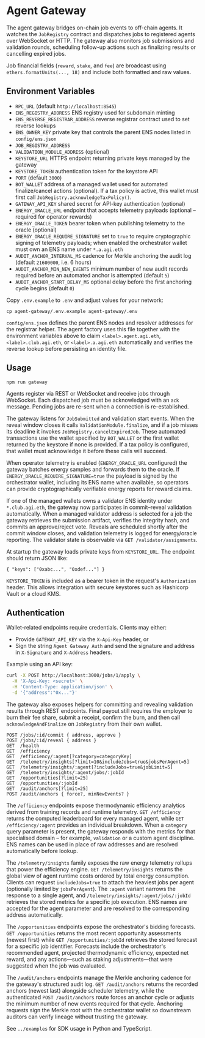 # Agent Gateway

The agent gateway bridges on-chain job events to off-chain agents. It watches the `JobRegistry` contract and dispatches jobs to registered agents over WebSocket or HTTP. The gateway also monitors job submissions and validation rounds, scheduling follow-up actions such as finalizing results or cancelling expired jobs.

Job financial fields (`reward`, `stake`, and `fee`) are broadcast using `ethers.formatUnits(..., 18)` and include both formatted and raw values.

## Environment Variables

- `RPC_URL` (default `http://localhost:8545`)
- `ENS_REGISTRY_ADDRESS` ENS registry used for subdomain minting
- `ENS_REVERSE_REGISTRAR_ADDRESS` reverse registrar contract used to set reverse lookups
- `ENS_OWNER_KEY` private key that controls the parent ENS nodes listed in `config/ens.json`
- `JOB_REGISTRY_ADDRESS`
- `VALIDATION_MODULE_ADDRESS` (optional)
- `KEYSTORE_URL` HTTPS endpoint returning private keys managed by the gateway
- `KEYSTORE_TOKEN` authentication token for the keystore API
- `PORT` (default `3000`)
- `BOT_WALLET` address of a managed wallet used for automated finalize/cancel actions (optional). If a tax policy is active, this wallet must first call `JobRegistry.acknowledgeTaxPolicy()`.
- `GATEWAY_API_KEY` shared secret for API-key authentication (optional)
- `ENERGY_ORACLE_URL` endpoint that accepts telemetry payloads (optional – required for operator rewards)
- `ENERGY_ORACLE_TOKEN` bearer token when publishing telemetry to the oracle (optional)
- `ENERGY_ORACLE_REQUIRE_SIGNATURE` set to `true` to require cryptographic signing of telemetry payloads; when enabled the orchestrator wallet must own an ENS name under `*.a.agi.eth`
- `AUDIT_ANCHOR_INTERVAL_MS` cadence for Merkle anchoring the audit log (default `21600000`, i.e. 6 hours)
- `AUDIT_ANCHOR_MIN_NEW_EVENTS` minimum number of new audit records required before an automated anchor is attempted (default `5`)
- `AUDIT_ANCHOR_START_DELAY_MS` optional delay before the first anchoring cycle begins (default `0`)

Copy `.env.example` to `.env` and adjust values for your network:

```
cp agent-gateway/.env.example agent-gateway/.env
```

`config/ens.json` defines the parent ENS nodes and resolver addresses for the
registrar helper. The agent factory uses this file together with the
environment variables above to claim `<label>.agent.agi.eth`,
`<label>.club.agi.eth`, or `<label>.a.agi.eth` automatically and verifies the
reverse lookup before persisting an identity file.

## Usage

```
npm run gateway
```

Agents register via REST or WebSocket and receive jobs through WebSocket.
Each dispatched job must be acknowledged with an `ack` message. Pending
jobs are re-sent when a connection is re-established.

The gateway listens for `JobSubmitted` and validation start events. When the
reveal window closes it calls `ValidationModule.finalize`, and if a job misses
its deadline it invokes `JobRegistry.cancelExpiredJob`. These automated
transactions use the wallet specified by `BOT_WALLET` or the first wallet
returned by the keystore if none is provided. If a tax policy is configured,
that wallet must acknowledge it before these calls will succeed.

When operator telemetry is enabled (`ENERGY_ORACLE_URL` configured) the
gateway batches energy samples and forwards them to the oracle. If
`ENERGY_ORACLE_REQUIRE_SIGNATURE=true` the payload is signed by the
orchestrator wallet, including its ENS name when available, so operators can
provide cryptographically verifiable energy reports for reward claims.

If one of the managed wallets owns a validator ENS identity under
`*.club.agi.eth`, the gateway now participates in commit–reveal validation
automatically. When a managed validator address is selected for a job the
gateway retrieves the submission artifact, verifies the integrity hash, and
commits an approve/reject vote. Reveals are scheduled shortly after the commit
window closes, and validation telemetry is logged for energy/oracle reporting.
The validator state is observable via `GET /validator/assignments`.

At startup the gateway loads private keys from `KEYSTORE_URL`. The endpoint
should return JSON like:

```
{ "keys": ["0xabc...", "0xdef..."] }
```

`KEYSTORE_TOKEN` is included as a bearer token in the request's `Authorization`
header. This allows integration with secure keystores such as Hashicorp Vault
or a cloud KMS.

## Authentication

Wallet-related endpoints require credentials. Clients may either:

- Provide `GATEWAY_API_KEY` via the `X-Api-Key` header, or
- Sign the string `Agent Gateway Auth` and send the signature and address in
  `X-Signature` and `X-Address` headers.

Example using an API key:

```bash
curl -X POST http://localhost:3000/jobs/1/apply \
  -H 'X-Api-Key: <secret>' \
  -H 'Content-Type: application/json' \
  -d '{"address":"0x..."}'
```

The gateway also exposes helpers for committing and revealing validation
results through REST endpoints. Final payout still requires the employer to
burn their fee share, submit a receipt, confirm the burn, and then call
`acknowledgeAndFinalize` on `JobRegistry` from their own wallet.

```
POST /jobs/:id/commit { address, approve }
POST /jobs/:id/reveal { address }
GET  /health
GET  /efficiency
GET  /efficiency/:agent[?category=categoryKey]
GET  /telemetry/insights[?limit=10&includeJobs=true&jobsPerAgent=5]
GET  /telemetry/insights/:agent[?includeJobs=true&jobLimit=5]
GET  /telemetry/insights/:agent/jobs/:jobId
GET  /opportunities[?limit=25]
GET  /opportunities/:jobId
GET  /audit/anchors[?limit=25]
POST /audit/anchors { force?, minNewEvents? }
```

The `/efficiency` endpoints expose thermodynamic efficiency analytics derived
from training records and runtime telemetry. `GET /efficiency` returns the
computed leaderboard for every managed agent, while `GET /efficiency/:agent`
provides an individual breakdown. When a `category` query parameter is
present, the gateway responds with the metrics for that specialised domain –
for example, `validation` or a custom agent discipline. ENS names can be used
in place of raw addresses and are resolved automatically before lookup.

The `/telemetry/insights` family exposes the raw energy telemetry rollups that
power the efficiency engine. `GET /telemetry/insights` returns the global view
of agent runtime costs ordered by total energy consumption. Clients can request
`includeJobs=true` to attach the heaviest jobs per agent (optionally limited by
`jobsPerAgent`). The `:agent` variant narrows the response to a single agent,
and `/telemetry/insights/:agent/jobs/:jobId` retrieves the stored metrics for a
specific job execution. ENS names are accepted for the agent parameter and are
resolved to the corresponding address automatically.

The `/opportunities` endpoints expose the orchestrator's bidding forecasts.
`GET /opportunities` returns the most recent opportunity assessments (newest
first) while `GET /opportunities/:jobId` retrieves the stored forecast for a
specific job identifier. Forecasts include the orchestrator's recommended
agent, projected thermodynamic efficiency, expected net reward, and any
actions—such as staking adjustments—that were suggested when the job was
evaluated.

The `/audit/anchors` endpoints manage the Merkle anchoring cadence for the
gateway's structured audit log. `GET /audit/anchors` returns the recorded
anchors (newest last) alongside scheduler telemetry, while the authenticated
`POST /audit/anchors` route forces an anchor cycle or adjusts the minimum
number of new events required for that cycle. Anchoring requests sign the
Merkle root with the orchestrator wallet so downstream auditors can verify
lineage without trusting the gateway.

See `../examples` for SDK usage in Python and TypeScript.
